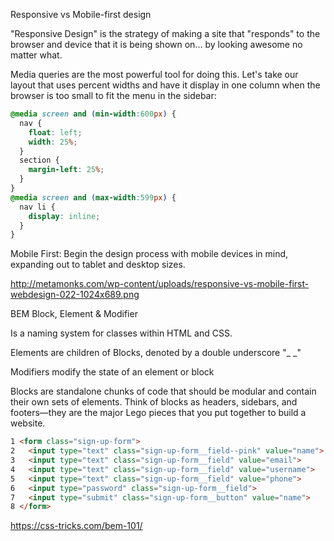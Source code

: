 Responsive vs Mobile-first design



"Responsive Design" is the strategy of making a site that "responds" to the browser and device that it is being shown on... by looking awesome no matter what.

Media queries are the most powerful tool for doing this. Let's take our layout that uses percent widths and have it display in one column when the browser is too small to fit the menu in the sidebar:
```css
@media screen and (min-width:600px) {
  nav {
    float: left;
    width: 25%;
  }
  section {
    margin-left: 25%;
  }
}
@media screen and (max-width:599px) {
  nav li {
    display: inline;
  }
}
```


Mobile First: Begin the design process with mobile devices in mind, expanding out to tablet and desktop sizes.

http://metamonks.com/wp-content/uploads/responsive-vs-mobile-first-webdesign-022-1024x689.png



BEM
Block, Element & Modifier

Is a naming system for classes within HTML and CSS.

Elements are children of Blocks, denoted by a double underscore "_ _"

Modifiers modify the state of an element or block

Blocks are standalone chunks of code that should be modular and contain their own sets of elements. Think of blocks as headers, sidebars, and footers—they are the major Lego pieces that you put together to build a website.

```html
1 <form class="sign-up-form">
2   <input type="text" class="sign-up-form__field--pink" value="name">
3   <input type="text" class="sign-up-form__field" value="email">
4   <input type="text" class="sign-up-form__field" value="username">
5   <input type="text" class="sign-up-form__field" value="phone">
6   <input type="password" class="sign-up-form__field">
7   <input type="submit" class="sign-up-form__button" value="name">
8 </form> 


```

https://css-tricks.com/bem-101/

